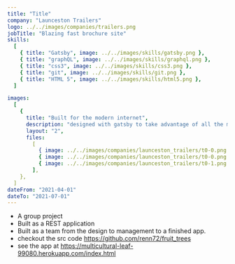 ```yaml
---
title: "Title"
company: "Launceston Trailers"
logo: ../../images/companies/trailers.png
jobTitle: "Blazing fast brochure site"
skills:
  [
    { title: "Gatsby", image: ../../images/skills/gatsby.png },
    { title: "graphQL", image: ../../images/skills/graphql.png },
    { title: "css3", image: ../../images/skills/css3.png },
    { title: "git", image: ../../images/skills/git.png },
    { title: "HTML 5", image: ../../images/skills/html5.png },
  ]

images:
  [
    {
      title: "Built for the modern internet",
      description: "designed with gatsby to take advantage of all the modern optimizations",
      layout: "2",
      files:
        [
          { image: ../../images/companies/launceston_trailers/t0-0.png },
          { image: ../../images/companies/launceston_trailers/t0-0.png },
          { image: ../../images/companies/launceston_trailers/t0-1.png },
        ],
    },
  ]
dateFrom: "2021-04-01"
dateTo: "2021-07-01"
---
```


- A group project
- Built as a REST application
- Built as a team from the design to management to a finished app.
- checkout the src code https://github.com/renn72/fruit_trees
- see the app at https://multicultural-leaf-99080.herokuapp.com/index.html

